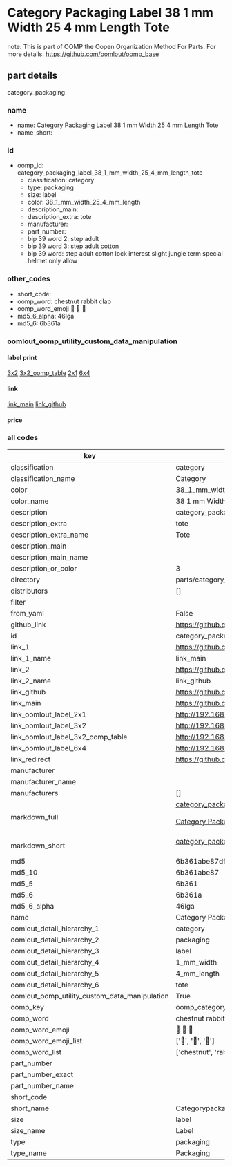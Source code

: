 # Category Packaging Label 38 1 mm Width 25 4 mm Length Tote  

note: This is part of OOMP the Oopen Organization Method For Parts. For more details: https://github.com/oomlout/oomp_base

##  part details
  



category_packaging



### name
* name: Category Packaging Label 38 1 mm Width 25 4 mm Length Tote
* name_short: 
### id
* oomp_id: category_packaging_label_38_1_mm_width_25_4_mm_length_tote
  * classification: category
  * type: packaging
  * size: label
  * color: 38_1_mm_width_25_4_mm_length
  * description_main: 
  * description_extra: tote
  * manufacturer: 
  * part_number: 
  * bip 39 word 2: step adult
  * bip 39 word 3: step adult cotton
  * bip 39 word: step adult cotton lock interest slight jungle term special helmet only allow

### other_codes
* short_code: 
* oomp_word: chestnut rabbit clap
* oomp_word_emoji :chestnut: :rabbit: :clap:
* md5_6_alpha: 46lga
* md5_6: 6b361a






### oomlout_oomp_utility_custom_data_manipulation
#### label print
[3x2](http://192.168.1.245:1112/?label=oomp%2046lga)
[3x2_oomp_table](http://192.168.1.108:1112/?label=oomp%2046lga)
[2x1](http://192.168.1.242:1112/?label=oomp%2046lga)
[6x4](http://192.168.1.55:1112/?label=oomp%2046lga)    

#### link

[link_main](https://github.com/oomlout/oomlout_oomp_version_1_messy/tree/main/parts/category_packaging_label_38_1_mm_width_25_4_mm_length_tote) [link_github](https://github.com/oomlout/oomlout_oomp_version_1_messy/tree/main/parts/category_packaging_label_38_1_mm_width_25_4_mm_length_tote)                             

#### price







### all codes 
| key | value |  
| --- | --- |  
| classification | category |  
| classification_name | Category |  
| color | 38_1_mm_width_25_4_mm_length |  
| color_name | 38 1 mm Width 25 4 mm Length |  
| description | category_packaging |  
| description_extra | tote |  
| description_extra_name | Tote |  
| description_main |  |  
| description_main_name |  |  
| description_or_color | 3  |  
| directory | parts/category_packaging_label_38_1_mm_width_25_4_mm_length_tote |  
| distributors | [] |  
| filter |  |  
| from_yaml | False |  
| github_link | https://github.com/oomlout/oomlout_oomp_part_src/tree/main/parts/category_packaging_label_38_1_mm_width_25_4_mm_length_tote |  
| id | category_packaging_label_38_1_mm_width_25_4_mm_length_tote |  
| link_1 | https://github.com/oomlout/oomlout_oomp_version_1_messy/tree/main/parts/category_packaging_label_38_1_mm_width_25_4_mm_length_tote |  
| link_1_name | link_main |  
| link_2 | https://github.com/oomlout/oomlout_oomp_version_1_messy/tree/main/parts/category_packaging_label_38_1_mm_width_25_4_mm_length_tote |  
| link_2_name | link_github |  
| link_github | https://github.com/oomlout/oomlout_oomp_version_1_messy/tree/main/parts/category_packaging_label_38_1_mm_width_25_4_mm_length_tote |  
| link_main | https://github.com/oomlout/oomlout_oomp_version_1_messy/tree/main/parts/category_packaging_label_38_1_mm_width_25_4_mm_length_tote |  
| link_oomlout_label_2x1 | http://192.168.1.242:1112/?label=oomp%2046lga |  
| link_oomlout_label_3x2 | http://192.168.1.245:1112/?label=oomp%2046lga |  
| link_oomlout_label_3x2_oomp_table | http://192.168.1.108:1112/?label=oomp%2046lga |  
| link_oomlout_label_6x4 | http://192.168.1.55:1112/?label=oomp%2046lga |  
| link_redirect | https://github.com/oomlout/oomlout_oomp_version_1_messy/tree/main/parts/category_packaging_label_38_1_mm_width_25_4_mm_length_tote |  
| manufacturer |  |  
| manufacturer_name |  |  
| manufacturers | [] |  
| markdown_full | [category_packaging_label_38_1_mm_width_25_4_mm_length_tote](none)<br>[](none)<br>[Category Packaging Label 38 1 Mm Width 25 4 Mm Length Tote](none)<br><br> |  
| markdown_short | [category_packaging_label_38_1_mm_width_25_4_mm_length_tote](none)<br><br> |  
| md5 | 6b361abe87df6f232ebad8366180f6ab |  
| md5_10 | 6b361abe87 |  
| md5_5 | 6b361 |  
| md5_6 | 6b361a |  
| md5_6_alpha | 46lga |  
| name | Category Packaging Label 38 1 mm Width 25 4 mm Length Tote |  
| oomlout_detail_hierarchy_1 | category |  
| oomlout_detail_hierarchy_2 | packaging |  
| oomlout_detail_hierarchy_3 | label |  
| oomlout_detail_hierarchy_4 | 1_mm_width |  
| oomlout_detail_hierarchy_5 | 4_mm_length |  
| oomlout_detail_hierarchy_6 | tote |  
| oomlout_oomp_utility_custom_data_manipulation | True |  
| oomp_key | oomp_category_packaging_label_38_1_mm_width_25_4_mm_length_tote |  
| oomp_word | chestnut rabbit clap |  
| oomp_word_emoji | :chestnut: :rabbit: :clap: |  
| oomp_word_emoji_list | [':chestnut:', ':rabbit:', ':clap:'] |  
| oomp_word_list | ['chestnut', 'rabbit', 'clap'] |  
| part_number |  |  
| part_number_exact |  |  
| part_number_name |  |  
| short_code |  |  
| short_name | Categorypackaging |  
| size | label |  
| size_name | Label |  
| type | packaging |  
| type_name | Packaging |  
